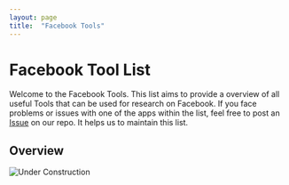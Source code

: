 ```yaml
---
layout: page
title:  "Facebook Tools"
---
```



# Facebook Tool List


Welcome to the Facebook Tools. 
This list aims to provide a overview of all useful Tools that can be used for research on Facebook. If you face problems or issues with one of the apps within the list, feel free to post an [Issue](https://github.com/Leibniz-HBI/Social-Media-Observatory/issues) on our repo. It helps us to maintain this list. 

## Overview

![Under Construction](https://momentousinstitute.org/assets/site/blog/Brain-Under-Construction_Blog-01.png)

